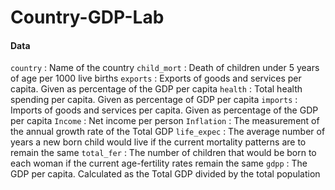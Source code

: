 # Country-GDP-Lab
#### Data
`country` : Name of the country
`child_mort` : Death of children under 5 years of age per 1000 live births
`exports` : Exports of goods and services per capita. Given as percentage of the GDP per capita
`health` : Total health spending per capita. Given as percentage of GDP per capita
`imports` : Imports of goods and services per capita. Given as percentage of the GDP per capita
`Income` : Net income per person
`Inflation` : The measurement of the annual growth rate of the Total GDP
`life_expec` : The average number of years a new born child would live if the current mortality patterns are to remain the same
`total_fer` : The number of children that would be born to each woman if the current age-fertility rates remain the same
`gdpp` : The GDP per capita. Calculated as the Total GDP divided by the total population

